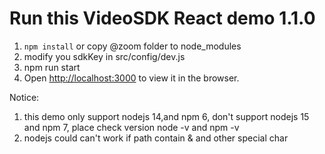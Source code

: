 # Run this VideoSDK React demo 1.1.0
1. ```npm install``` or copy @zoom folder to node_modules
2. modify you sdkKey in src/config/dev.js
3. npm run start
4. Open [http://localhost:3000](http://localhost:3000) to view it in the browser.

Notice: 
1. this demo only support nodejs 14,and npm 6, don't support nodejs 15 and npm 7, place check version node -v and npm -v
2. nodejs could can't work if path contain & and other special char